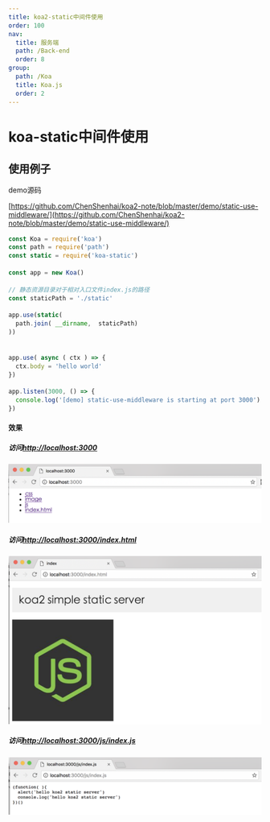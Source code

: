 ```yaml
---
title: koa2-static中间件使用
order: 100
nav:
  title: 服务端
  path: /Back-end
  order: 8
group:
  path: /Koa
  title: Koa.js
  order: 2
---
```


# koa-static中间件使用

## 使用例子
demo源码

[https://github.com/ChenShenhai/koa2-note/blob/master/demo/static-use-middleware/](https://github.com/ChenShenhai/koa2-note/blob/master/demo/static-use-middleware/)

```js
const Koa = require('koa')
const path = require('path')
const static = require('koa-static')

const app = new Koa()

// 静态资源目录对于相对入口文件index.js的路径
const staticPath = './static'

app.use(static(
  path.join( __dirname,  staticPath)
))


app.use( async ( ctx ) => {
  ctx.body = 'hello world'
})

app.listen(3000, () => {
  console.log('[demo] static-use-middleware is starting at port 3000')
})

```

#### 效果

##### 访问[http://localhost:3000](http://localhost:3000)
![static-server-result](./assets/static-server-result-01-20241007190949943.png)

##### 访问[http://localhost:3000/index.html](http://localhost:3000/index.html)
![static-server-result](./assets/static-server-result-02-20241007190958148.png)

##### 访问[http://localhost:3000/js/index.js](http://localhost:3000/js/index.js)
![static-server-result](./assets/static-server-result-03-20241007191006309.png)

